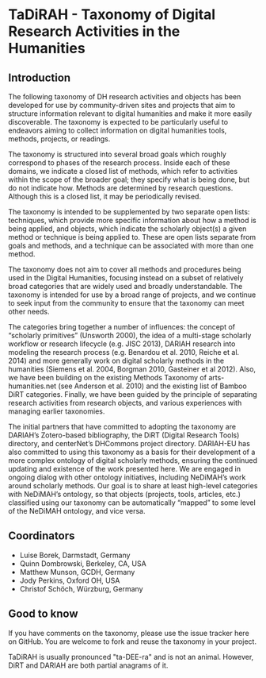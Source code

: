 TaDiRAH - Taxonomy of Digital Research Activities in the Humanities
===================================================================

Introduction
------------

The following taxonomy of DH research activities and objects has been developed for use by community-driven sites and projects that aim to structure information relevant to digital humanities and make it more easily discoverable. The taxonomy is expected to be particularly useful to endeavors aiming to collect information on digital humanities tools, methods, projects, or readings. 

The taxonomy is structured into several broad goals which roughly correspond to phases of the research process. Inside each of these domains, we indicate a closed list of methods, which refer to activities within the scope of the broader goal; they specify what is being done, but do not indicate how. Methods are determined by research questions. Although this is a closed list, it may be periodically revised.

The taxonomy is intended to be supplemented by two separate open lists: techniques, which provide more specific information about how a method is being applied, and objects, which indicate the scholarly object(s) a given method or technique is being applied to. These are open lists separate from goals and methods, and a technique can be associated with more than one method. 

The taxonomy does not aim to cover all methods and procedures being used in the Digital Humanities, focusing instead on a subset of relatively broad categories that are widely used and broadly understandable. The taxonomy is intended for use by a broad range of projects, and we continue to seek input from the community to ensure that the taxonomy can meet other needs. 

The categories bring together a number of influences: the concept of “scholarly primitives” (Unsworth 2000), the idea of a multi-stage scholarly workflow or research lifecycle (e.g. JISC 2013), DARIAH research into modeling the research process (e.g. Benardou et al. 2010, Reiche et al. 2014) and more generally work on digital scholarly methods in the humanities (Siemens et al. 2004, Borgman 2010, Gasteiner et al 2012). Also, we have been building on the existing Methods Taxonomy of arts-humanities.net (see Anderson et al. 2010) and the existing list of Bamboo DiRT categories. Finally, we have been guided by the principle of separating research activities from research objects, and various experiences with managing earlier taxonomies. 

The initial partners that have committed to adopting the taxonomy are DARIAH’s Zotero-based bibliography, the DiRT (Digital Research Tools) directory, and centerNet’s DHCommons project directory. DARIAH-EU has also committed to using this taxonomy as a basis for their development of a more complex ontology of digital scholarly methods, ensuring the continued updating and existence of the work presented here. We are engaged in ongoing dialog with other ontology initiatives, including NeDiMAH’s work around scholarly methods. Our goal is to share at least high-level categories with NeDiMAH’s ontology, so that objects (projects, tools, articles, etc.) classified using our taxonomy can be automatically “mapped” to some level of the NeDiMAH ontology, and vice versa.

Coordinators
------------
* Luise Borek, Darmstadt, Germany
* Quinn Dombrowski, Berkeley, CA, USA
* Matthew Munson, GCDH, Germany
* Jody Perkins, Oxford OH, USA
* Christof Schöch, Würzburg, Germany

Good to know
------------

If you have comments on the taxonomy, please use the issue tracker here on GitHub. You are welcome to fork and reuse the taxonomy in your project. 

TaDiRAH is usually pronounced "ta-DEE-ra" and is not an animal. However, DiRT and DARIAH are both partial anagrams of it.

